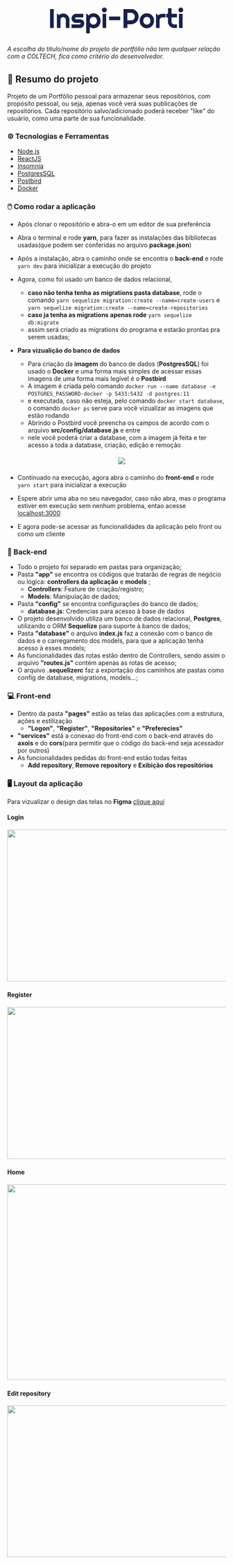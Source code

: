  <h1 align="center">
  <img src="assets/Inspi-Porti.png" width="308" height="60" ></img>
 </h1>
 
 ###### A escolha do titulo/nome do projeto de portfólio não tem qualquer relação com a COLTECH, fica como critério do desenvolvedor.
 
 ## :page_facing_up:	Resumo do projeto
 Projeto de um Portfólio pessoal para armazenar seus repositórios, com propósito pessoal, ou seja, apenas você verá suas
 publicações de repositórios. Cada repositório salvo/adicionado poderá receber "like" do usuário, como uma parte de sua
 funcionalidade.
 
 ### :gear:	Tecnologias e Ferramentas
 * [Node.js](https://nodejs.org/en/)
 * [ReactJS](https://pt-br.reactjs.org)
 * [Insomnia](https://insomnia.rest/download/)
 * [PostgresSQL](https://www.postgresql.org)
 * [Postbird](https://www.electronjs.org/apps/postbird)
 * [Docker](https://www.docker.com/get-started) 
 
 ### :computer_mouse:	Como rodar a aplicação
 - Após clonar o repositório e abra-o em um editor de sua preferência
 - Abra o terminal e rode **yarn**, para fazer as instalações das bibliotecas usadas(que podem ser conferidas no arquivo **package.json**)
 - Após a instalação, abra o caminho onde se encontra o **back-end** e rode ```yarn dev``` para inicializar a execução do projeto
 - Agora, como foi usado um banco de dados relacional, 
   - **caso não tenha tenha as migrations pasta database**, rode o comando 
 ``` yarn sequelize migration:create --name=create-users ``` e ``` yarn sequelize migration:create --name=create-repositories ``` 
   - **caso ja tenha as migrations apenas rode** ```yarn sequelize db:migrate ```
   - assim será criado as migrations do programa e estarão prontas pra serem usadas;
 - **Para vizualição do banco de dados**
   - Para criação da **imagem** do banco de dados (**PostgresSQL**) foi usado o **Docker** e uma forma mais simples de acessar essas imagens de uma forma mais legível é o **Postbird**
   - A imagem é criada pelo comando ```docker run --name database -e POSTGRES_PASSWORD-docker -p 5433:5432 -d postgres:11```
   - e executada, caso não esteja, pelo comando ```docker start database```, o comando ```docker ps``` serve para você vizualizar as imagens que estão rodando
   - Abrindo o Postbird você preencha os campos de acordo com o arquivo **src/config/database.js** e entre
   - nele você poderá criar a database, com a imagem já feita e ter acesso a toda a database, criação, edição e remoção
    <h4 align="center"> <img src="assets/postbird.png"></img> </h4>
    
  - Continuado na execução, agora abra o caminho do **front-end** e rode ```yarn start``` para inicializar a execução
  - Espere abrir uma aba no seu navegador, caso não abra, mas o programa estiver em execução sem nenhum problema, entao acesse [localhost:3000](http://localhost:3000)
  - E agora pode-se acessar as funcionalidades da aplicação pelo front ou como um cliente
 
 ### :file_folder: Back-end
 - Todo o projeto foi separado em pastas para organização;
 - Pasta **"app"** se encontra os códigos que tratarão de regras de negócio ou lógica: **controllers da aplicação** e **models** ;
    - **Controllers**: Feature de criação/registro;
    - **Models**: Manipulação de dados;   
 - Pasta **"config"** se encontra configurações do banco de dados;
    - **database.js**: Credencias para acesso à base de dados
 -	O projeto desenvolvido utiliza um banco de dados relacional, **Postgres**, utilizando o ORM **Sequelize** para suporte à
 banco de dados;
 - Pasta **"database"** o arquivo **index.js** faz a conexão com o banco de dados e o carregamento dos models, para que a aplicação tenha acesso à esses models;
 - As funcionalidades das rotas estão dentro de Controllers, sendo assim o arquivo **"routes.js"** contém apenas as rotas de acesso;
 - O arquivo **.sequelizerc** faz a exportação dos caminhos ate pastas como config de database, migrations, models...;
 
 ### :computer:	Front-end
- Dentro da pasta **"pages"** estão as telas das aplicações com a estrutura, ações e estilização
  - **"Logon"**, **"Register"**, **"Repositories"** e **"Preferecies"**
- **"services"** está a conexao do front-end com o back-end através do **axois** e do **cors**(para permitir que o código do back-end seja acessador por outros)
- As funcionalidades pedidas do front-end estão todas feitas
  - **Add repository**, **Remove repository** e **Exibição dos repositórios**
 
 ### :desktop_computer:	 Layout da aplicação 
 Para vizualizar o design das telas no **Figma** [clique aqui](https://www.figma.com/file/UpWgJVEJb0akKK7fsQbARk/DesafioCOLTECH?node-id=0%3A1)
 #### Login
 <h4 align="center"> <img src="assets/login.png" width="600" height="350"></img> </h4>
 
 #### Register
 <h4 align="center"> <img src="assets/register.png" width="600" height="350"></img> </h4>
 
 #### Home
 <h4 align="center"> <img src="assets/home.png" width="700" height="450"></img> </h4>
 
 #### Edit repository
 <h4 align="center"> <img src="assets/editRepository.png" width="600" height="350"></img> </h4>

